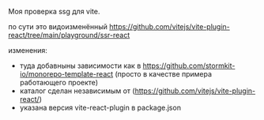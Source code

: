 Моя проверка ssg для vite.

по сути это видоизменённый
https://github.com/vitejs/vite-plugin-react/tree/main/playground/ssr-react

изменения:

- туда добавныны зависимости как в https://github.com/stormkit-io/monorepo-template-react (просто в качестве примера работающего проекте)
- каталог сделан независимым от (https://github.com/vitejs/vite-plugin-react/)
- указана версия vite-react-plugin в package.json
